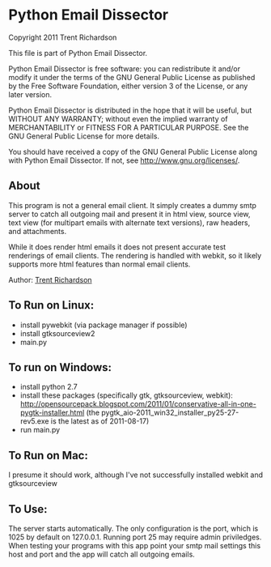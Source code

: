 Python Email Dissector
======================

Copyright 2011 Trent Richardson

This file is part of Python Email Dissector.

Python Email Dissector is free software: you can redistribute it and/or modify
it under the terms of the GNU General Public License as published by
the Free Software Foundation, either version 3 of the License, or
any later version.

Python Email Dissector is distributed in the hope that it will be useful,
but WITHOUT ANY WARRANTY; without even the implied warranty of
MERCHANTABILITY or FITNESS FOR A PARTICULAR PURPOSE. See the
GNU General Public License for more details.

You should have received a copy of the GNU General Public License
along with Python Email Dissector. If not, see <http://www.gnu.org/licenses/>.

About
-----
This program is not a general email client.  It simply creates a dummy smtp 
server to catch all outgoing mail and present it in html view, source view, 
text view (for multipart emails with alternate text versions), raw headers, 
and attachments.

While it does render html emails it does not present accurate test renderings 
of email clients.  The rendering is handled with webkit, so it likely supports 
more html features than normal email clients.

Author: [Trent Richardson](http://trentrichardson.com)

To Run on Linux:
----------------
- install pywebkit (via package manager if possible)
- install gtksourceview2
- main.py

To run on Windows:
------------------
- install python 2.7
- install these packages (specifically gtk, gtksourceview, webkit):
	http://opensourcepack.blogspot.com/2011/01/conservative-all-in-one-pygtk-installer.html
	(the pygtk_aio-2011_win32_installer_py25-27-rev5.exe is the latest as of 2011-08-17)
- run main.py

To Run on Mac:
--------------
I presume it should work, although I've not successfully installed webkit and gtksourceview

To Use:
-------
The server starts automatically.  The only configuration is the port, which is 1025 by 
default on 127.0.0.1.  Running port 25 may require admin priviledges.  When testing your
programs with this app point your smtp mail settings this host and port and the app 
will catch all outgoing emails.
